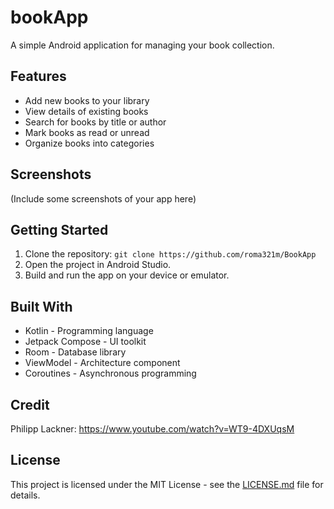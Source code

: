 # bookApp

A simple Android application for managing your book collection.

## Features

* Add new books to your library
* View details of existing books
* Search for books by title or author
* Mark books as read or unread
* Organize books into categories

## Screenshots

(Include some screenshots of your app here)

## Getting Started

1. Clone the repository: `git clone https://github.com/roma321m/BookApp`
2. Open the project in Android Studio.
3. Build and run the app on your device or emulator.

## Built With

* Kotlin - Programming language
* Jetpack Compose - UI toolkit
* Room - Database library
* ViewModel - Architecture component
* Coroutines - Asynchronous programming

## Credit

Philipp Lackner: https://www.youtube.com/watch?v=WT9-4DXUqsM

## License

This project is licensed under the MIT License - see the [LICENSE.md](LICENSE.md) file for details.